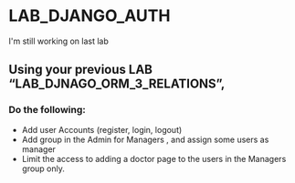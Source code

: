# LAB_DJANGO_AUTH

I'm still working on last lab
## Using your previous LAB “LAB_DJNAGO_ORM_3_RELATIONS”,

### Do the following:

- Add user Accounts (register, login, logout)
- Add group in the Admin for Managers , and assign some users as manager
- Limit the access to adding a doctor page to the users in the Managers group only.


